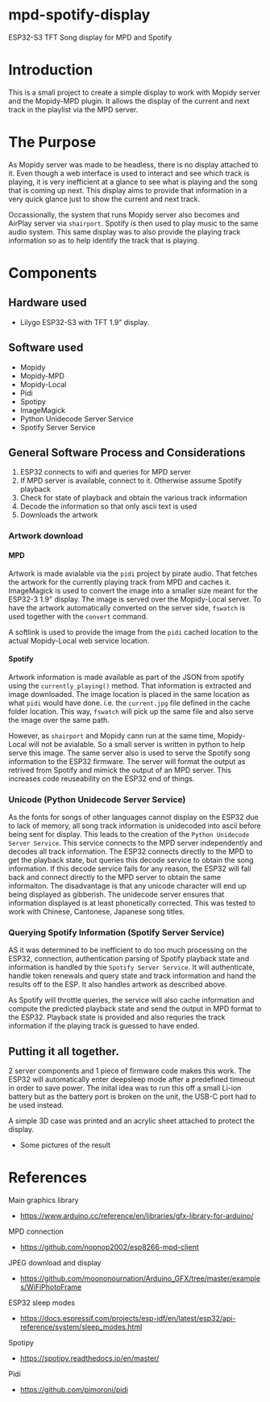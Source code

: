 # mpd-spotify-display
ESP32-S3 TFT Song display for MPD and Spotify

# Introduction

This is a small project to create a simple display to work with Mopidy server and the Mopidy-MPD plugin.
It allows the display of the current and next track in the playlist via the MPD server.

# The Purpose

As Mopidy server was made to be headless, there is no display attached to it. Even though a web interface is used to interact and see which track is playing, it is very inefficient at a glance to see what is playing and the song that is coming up next. This display aims to provide that information in a very quick glance just to show the current and next track.

Occassionally, the system that runs Mopidy server also becomes and AirPlay server via `shairport`. Spotify is then used to play music to the same audio system. This same display was to also provide the playing track information so as to help identify the track that is playing.

# Components

## Hardware used

- Lilygo ESP32-S3 with TFT 1.9" display.

## Software used

- Mopidy
- Mopidy-MPD
- Mopidy-Local
- Pidi
- Spotipy
- ImageMagick
- Python Unidecode Server Service
- Spotify Server Service

## General Software Process and Considerations

1. ESP32 connects to wifi and queries for MPD server
1. If MPD server is available, connect to it. Otherwise assume Spotify playback
1. Check for state of playback and obtain the various track information
1. Decode the information so that only ascii text is used
1. Downloads the artwork

### Artwork download

#### MPD

Artwork is made avialable via the `pidi` project by pirate audio. That fetches the artwork for the currently playing track from MPD and caches it. ImageMagick is used to convert the image into a smaller size meant for the ESP32-3 1.9" display. The image is served over the Mopidy-Local server. To have the artwork automatically converted on the server side, `fswatch` is used together with the `convert` command.

A softlink is used to provide the image from the `pidi` cached location to the actual Mopidy-Local web service location.

#### Spotify

Artwork information is made available as part of the JSON from spotify using the `currently_playing()` method. That information is extracted and image downloaded. The image location is placed in the same location as what `pidi` would have done. i.e. the `current.jpg` file defined in the cache folder location. This way, `fswatch` will pick up the same file and also serve the image over the same path.

However, as `shairport` and Mopidy cann run at the same time, Mopidy-Local will not be avialable. So a small server is written in python to help serve this image. The same server also is used to serve the Spotify song information to the ESP32 firmware. The server will format the output as retrived from Spotify and mimick the output of an MPD server. This increases code reuseability on the ESP32 end of things.

### Unicode (Python Unidecode Server Service)

As the fonts for songs of other languages cannot display on the ESP32 due to lack of memory, all song track information is unidecoded into ascii before being sent for display. This leads to the creation of the `Python Unidecode Server Service`. This service connects to the MPD server independently and decodes all track information. The ESP32 connects directly to the MPD to get the playback state, but queries this decode service to obtain the song information. If this decode service fails for any reason, the ESP32 will fall back and connect directly to the MPD server to obtain the same informaiton. The disadvantage is that any unicode character will end up being displayed as gibberish. The unidecode server ensures that information displayed is at least phonetically corrected. This was tested to work with Chinese, Cantonese, Japanese song titles.

### Querying Spotify Information (Spotify Server Service)

AS it was determined to be inefficient to do too much processing on the ESP32, connection, authentication parsing of Spotify playback state and information is handled by thie `Spotify Server Service`. It will authenticate, handle token renewals and query state and track information and hand the results off to the ESP. It also handles artwork as described above.

As Spotify will throttle queries, the service will also cache information and compute the predicted playback state and send the output in MPD format to the ESP32. Playback state is provided and also requries the track information if the playing track is guessed to have ended.

## Putting it all together.

2 server components and 1 piece of firmware code makes this work. The ESP32 will automatically enter deepsleep mode after a predefined timeout in order to save power. The inital idea was to run this off a small Li-ion battery but as the battery port is broken on the unit, the USB-C port had to be used instead.

A simple 3D case was printed and an acrylic sheet attached to protect the display.

- Some pictures of the result

# References

Main graphics library
- https://www.arduino.cc/reference/en/libraries/gfx-library-for-arduino/

MPD connection
- https://github.com/nopnop2002/esp8266-mpd-client

JPEG download and display
- https://github.com/moononournation/Arduino_GFX/tree/master/examples/WiFiPhotoFrame

ESP32 sleep modes
- https://docs.espressif.com/projects/esp-idf/en/latest/esp32/api-reference/system/sleep_modes.html

Spotipy
- https://spotipy.readthedocs.io/en/master/

Pidi
- https://github.com/pimoroni/pidi
